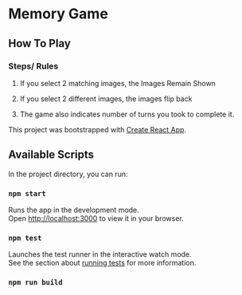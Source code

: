 # Memory Game

## How To Play

### Steps/ Rules

1. If you select 2 matching images, the Images Remain Shown

2. If you select 2 different images, the images flip back

3. The game also indicates number of turns you took to complete it.


This project was bootstrapped with [Create React App](https://github.com/facebook/create-react-app).

## Available Scripts

In the project directory, you can run:

### `npm start`

Runs the app in the development mode.\
Open [http://localhost:3000](http://localhost:3000) to view it in your browser.


### `npm test`

Launches the test runner in the interactive watch mode.\
See the section about [running tests](https://facebook.github.io/create-react-app/docs/running-tests) for more information.

### `npm run build`
